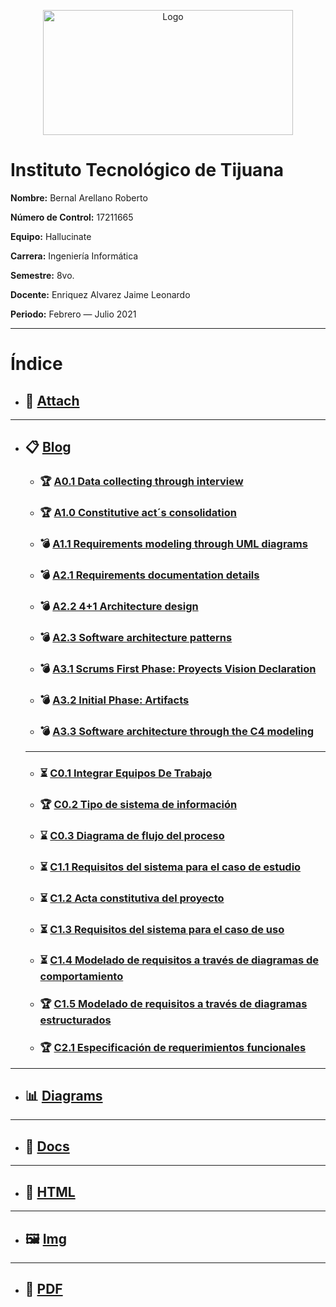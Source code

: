 <p align="center">
    <img alt="Logo" src="https://www.tijuana.tecnm.mx/wp-content/uploads/2014/11/INFORMATICA_HEADING-768x252.png" width=400 height=200>
</p>

# Instituto Tecnológico de Tijuana

**Nombre:** Bernal Arellano Roberto

**Número de Control:** 17211665

**Equipo:** Hallucinate

**Carrera:** Ingeniería Informática

**Semestre:** 8vo.

**Docente:** Enriquez Alvarez Jaime Leonardo

**Periodo:** Febrero — Julio 2021

___

# Índice

* ## :paperclip: [Attach](https://github.com/Bernal03/AnalisisAvanzado_Repositorio_Bernal/tree/main/attach "Attach")
---
* ## :clipboard: [Blog](https://github.com/Bernal03/AnalisisAvanzado_Repositorio_Bernal/tree/main/blog "Blog")
    * ###  :trophy: [A0.1 Data collecting through interview](https://github.com/Bernal03/AnalisisAvanzado_Repositorio_Bernal/blob/main/blog/A0.1_DataCollectingThroughInterview_BernalArellanoRoberto.md "A0.1 Data collecting")
    * ###  :trophy: [A1.0 Constitutive act´s consolidation](https://github.com/Bernal03/AnalisisAvanzado_Repositorio_Bernal/blob/main/blog/A1.0_ProjectConstitutiveActElaboration_BernalArellanoRoberto.md "A1.0 Constitutive act´s consolidation")
    * ###  :bomb: [A1.1 Requirements modeling through UML diagrams](https://github.com/Bernal03/AnalisisAvanzado_Repositorio_Bernal/blob/main/blog/A1.1_RequirementsModelingThroughUMLDiagrams_BernalArellanoRoberto.md "A1.1 Requirements modeling through UML diagrams")
    * ###  :bomb: [A2.1 Requirements documentation details](https://github.com/Bernal03/AnalisisAvanzado_Repositorio_Bernal/blob/main/blog/A2.1RequirementsDocumentationDetails.pdf "A2.1 Requirements documentation details")
    * ###  :bomb: [A2.2 4+1 Architecture design](https://github.com/Bernal03/AnalisisAvanzado_Repositorio_Bernal/blob/main/blog/A2.2_4%2B1ArchitectureDesign_BernalArellanoRoberto.md "A2.2 4+1 Architecture design")
    * ###  :bomb: [A2.3 Software architecture patterns](https://github.com/Bernal03/AnalisisAvanzado_Repositorio_Bernal/blob/main/blog/A2.3_SoftwareArchitecturePatterns_BernalArellanoRoberto.md "A2.3 Software architecture patterns")
    * ###  :bomb: [A3.1 Scrums First Phase: Proyects Vision Declaration](https://github.com/Bernal03/AnalisisAvanzado_Repositorio_Bernal/blob/main/blog/A3.1_ScrumsFirstPhaseProyectsVisionDeclaration_BernalArellanoRoberto.md "A3.1 Scrums First Phase: Proyects Vision Declaration")
    * ###  :bomb: [A3.2 Initial Phase: Artifacts](https://github.com/Bernal03/AnalisisAvanzado_Repositorio_Bernal/blob/main/blog/A3.2_Initial%20PhaseArtifacts_BernalArellanoRoberto.md "A3.2 Initial Phase: Artifacts")
     * ###  :bomb: [A3.3 Software architecture through the C4 modeling](https://github.com/Bernal03/AnalisisAvanzado_Repositorio_Bernal/blob/main/blog/A3.3_SoftwareArchitectureThroughTheC4Model_BernalArellanoRoberto.md "A3.3 Software architecture through the C4 modeling")
    ___
    * ### :hourglass_flowing_sand: [C0.1 Integrar Equipos De Trabajo](https://github.com/Bernal03/AnalisisAvanzado_Repositorio_Bernal/blob/main/blog/C0.1_IntegrarEquiposdeTrabajo.pdf "C01._IntegrarEquiposDeTrabajo")
    * ###  :trophy: [C0.2 Tipo de sistema de información](https://github.com/Bernal03/AnalisisAvanzado_Repositorio_Bernal/blob/main/blog/C0.2-Tipo_de_sistema_de_informacion.md "C0.2 Tipo de sistema de informacion")
    * ###  :hourglass: [C0.3 Diagrama de flujo del proceso](https://github.com/Bernal03/AnalisisAvanzado_Repositorio_Bernal/blob/main/blog/C0.3_Diagrama_de_flujo_del_proceso.md "C0.3 Diagrama de flujo del proceso")
    * ###  :hourglass_flowing_sand: [C1.1 Requisitos del sistema para el caso de estudio](https://github.com/Bernal03/AnalisisAvanzado_Repositorio_Bernal/blob/main/blog/C1.1_RequisitosDelSistemaParaElCasoDeEstudio_BernalArellanoRoberto.md "C1.1 Requisitos del sistema para el caso de estudio")
    * ###  :hourglass_flowing_sand: [C1.2 Acta constitutiva del proyecto](https://github.com/Bernal03/AnalisisAvanzado_Repositorio_Bernal/blob/main/blog/C1.2_ElaboracionDelActaConstitutivaDelProyecto_BernalArellanoRoberto.md "C1.2 Acta constitutiva del proyecto")
    * ###  :hourglass_flowing_sand: [C1.3 Requisitos del sistema para el caso de uso](https://github.com/Bernal03/https://github.com/Bernal03/AnalisisAvanzado_Repositorio_Bernal/blob/main/blog/C1.3_RequisitosDelSistemaParaElCasoDeEstudio_BernalArellanoRoberto.md "C1.3 Requisitos del sistema para el caso de uso")
    * ###  :hourglass_flowing_sand: [C1.4 Modelado de requisitos a través de diagramas de comportamiento](https://github.com/Bernal03/AnalisisAvanzado_Repositorio_Bernal/blob/main/blog/C1.4_ModeladoDeRequisitosATravesDeDiagramasDeComportamiento_BernalArellanoRoberto.md "C1.4 Modelado de requisitos a través de diagramas de comportamiento")
    * ###  :trophy: [C1.5 Modelado de requisitos a través de diagramas estructurados](https://github.com/Bernal03/AnalisisAvanzado_Repositorio_Bernal/blob/main/blog/C1.5_ModeladoDeRequisitosATravesDeDiagramasEstructurados_BernalArellanoRoberto.md "C1.5 Modelado de requisitos a través de diagramas estructurados")
    * ###  :trophy: [C2.1 Especificación de requerimientos funcionales](https://github.com/Bernal03/AnalisisAvanzado_Repositorio_Bernal/blob/main/blog/C2.1_EspecificacionDeRequerimientosFuncionales_BernalArellanoRoberto.md "C2.1 Especificación de requerimientos funcionales") 
    
---
* ## :bar_chart: [Diagrams](https://github.com/Bernal03/AnalisisAvanzado_Repositorio_Bernal/tree/main/diagrams "Diagrams")
   
---
* ## :open_file_folder: [Docs](https://github.com/Bernal03/AnalisisAvanzado_Repositorio_Bernal/tree/main/docs "Docs")
---
* ## :page_facing_up: [HTML](https://github.com/Bernal03/AnalisisAvanzado_Repositorio_Bernal/tree/main/html "HTML")
---
* ## :framed_picture: [Img](https://github.com/Bernal03/AnalisisAvanzado_Repositorio_Bernal/tree/main/img "Img")

---
* ##  :notebook_with_decorative_cover: [PDF](https://github.com/Bernal03/AnalisisAvanzado_Repositorio_Bernal/tree/main/pdf "PDF")